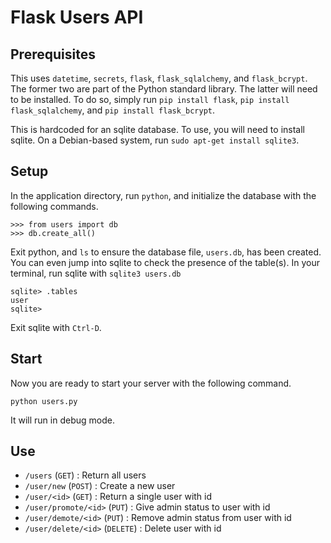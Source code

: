 # Flask Users API

## Prerequisites

This uses `datetime`, `secrets`, `flask`, `flask_sqlalchemy`, and `flask_bcrypt`. The former two are part of the Python standard library. The latter will need to be installed. To do so, simply run `pip install flask`, `pip install flask_sqlalchemy`, and `pip install flask_bcrypt`.

This is hardcoded for an sqlite database. To use, you will need to install sqlite. On a Debian-based system, run `sudo apt-get install sqlite3`.

## Setup

In the application directory, run `python`, and initialize the database with the following commands.

    >>> from users import db
    >>> db.create_all()

Exit python, and `ls` to ensure the database file, `users.db`, has been created. You can even jump into sqlite to check the presence of the table(s). In your terminal, run sqlite with `sqlite3 users.db`

    sqlite> .tables
    user
    sqlite>

Exit sqlite with `Ctrl-D`.

## Start

Now you are ready to start your server with the following command.

    python users.py

It will run in debug mode.

## Use

* `/users` (`GET`) : Return all users
* `/user/new` (`POST`) : Create a new user
* `/user/<id>` (`GET`) : Return a single user with id <id>
* `/user/promote/<id>` (`PUT`) : Give admin status to user with id <id>
* `/user/demote/<id>` (`PUT`) : Remove admin status from user with id <id>
* `/user/delete/<id>` (`DELETE`) : Delete user with id <id>
